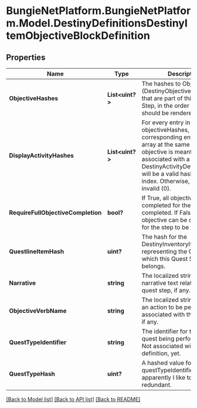 # BungieNetPlatform.BungieNetPlatform.Model.DestinyDefinitionsDestinyItemObjectiveBlockDefinition
## Properties

Name | Type | Description | Notes
------------ | ------------- | ------------- | -------------
**ObjectiveHashes** | **List&lt;uint?&gt;** | The hashes to Objectives (DestinyObjectiveDefinition) that are part of this Quest Step, in the order that they should be rendered. | [optional] 
**DisplayActivityHashes** | **List&lt;uint?&gt;** | For every entry in objectiveHashes, there is a corresponding entry in this array at the same index. If the objective is meant to be associated with a specific DestinyActivityDefinition, there will be a valid hash at that index. Otherwise, it will be invalid (0). | [optional] 
**RequireFullObjectiveCompletion** | **bool?** | If True, all objectives must be completed for the step to be completed. If False, any one objective can be completed for the step to be completed. | [optional] 
**QuestlineItemHash** | **uint?** | The hash for the DestinyInventoryItemDefinition representing the Quest to which this Quest Step belongs. | [optional] 
**Narrative** | **string** | The localized string for narrative text related to this quest step, if any. | [optional] 
**ObjectiveVerbName** | **string** | The localized string describing an action to be performed associated with the objectives, if any. | [optional] 
**QuestTypeIdentifier** | **string** | The identifier for the type of quest being performed, if any. Not associated with any fixed definition, yet. | [optional] 
**QuestTypeHash** | **uint?** | A hashed value for the questTypeIdentifier, because apparently I like to be redundant. | [optional] 

[[Back to Model list]](../README.md#documentation-for-models) [[Back to API list]](../README.md#documentation-for-api-endpoints) [[Back to README]](../README.md)

